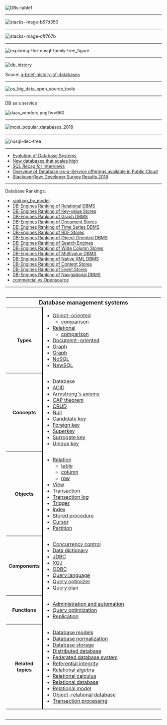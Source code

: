

![DBs-table1](https://www.analyticsvidhya.com/wp-content/uploads/2014/11/DBs-table1.png)

-------------

![stacks-image-b97d350](http://graphdatamodeling.com/GraphDataModeling/files/stacks-image-b97d350.png)

---------------

![stacks-image-cff767b](http://graphdatamodeling.com/GraphDataModeling/files/stacks-image-cff767b.png)


-----------

![exploring-the-nosql-family-tree_figure](https://www.ibmbigdatahub.com/sites/default/files/datamag/2014/03/exploring-the-nosql-family-tree_figure.png)

------------

![db_history](https://github.com/gopala-kr/a-week-in-wild-ai/blob/master/10-ai-in-enterprise-services/imgs/db_history.PNG)


Souce: [a-brief-history-of-databases](https://peterjamesthomas.com/wp-content/uploads/2018/02/a-brief-history-of-databases.pdf)

-------

![os_big_data_open_source_tools](http://usblogs.pwc.com/emerging-technology/wp-content/uploads/2016/09/mw-15-1351-database-evolution-dist.png)

----------

DB as a service

![daas_vendors.png?w=660](https://blog.jhnr.ch/images/daas_vendors.png?w=660)

----------

![most_popular_databases_2018](https://www.eversql.com/wp-content/uploads/2018/03/most_popular_databases_2018-768x656.png)

-------

![nosql-dec-tree](https://www.innoarchitech.com/assets/images/nosql-dec-tree.png)

--------

- [Evolution of Database Systems](http://www.cs.put.poznan.pl/kdembczynski/lectures/pmds/lectures/edbs.pdf)
- [New databases that scales high](https://www.slideshare.net/welkaim/new-databases-that-scales-high)
- [SQL Recap for Interviews](https://towardsdatascience.com/sql-cheat-sheet-for-interviews-6e5981fa797b)
- [Overview of Database-as-a-Service offerings available in Public Cloud](https://blog.jhnr.ch/2015/09/07/overview-of-database-as-a-service-offerings-available-in-public-cloud/)
- [Stackoverflow: Developer Survey Results
2018](https://insights.stackoverflow.com/survey/2018/)

-------

Database Rankings:

- [ranking_by_model](https://db-engines.com/en/ranking_categories)
- [DB-Engines Ranking of Relational DBMS](https://db-engines.com/en/ranking/relational+dbms)
- [DB-Engines Ranking of Key-value Stores](https://db-engines.com/en/ranking/key-value+store)
- [DB-Engines Ranking of Graph DBMS](https://db-engines.com/en/ranking/graph+dbms)
- [DB-Engines Ranking of Document Stores](https://db-engines.com/en/ranking/document+store)
- [DB-Engines Ranking of Time Series DBMS](https://db-engines.com/en/ranking/time+series+dbms)
- [DB-Engines Ranking of RDF Stores](https://db-engines.com/en/ranking/rdf+store)
- [DB-Engines Ranking of Object Oriented DBMS](https://db-engines.com/en/ranking/object+oriented+dbms)
- [DB-Engines Ranking of Search Engines](https://db-engines.com/en/ranking/search+engine)
- [DB-Engines Ranking of Wide Column Stores](https://db-engines.com/en/ranking/wide+column+store)
- [DB-Engines Ranking of Multivalue DBMS](https://db-engines.com/en/ranking/multivalue+dbms)
- [DB-Engines Ranking of Native XML DBMS](https://db-engines.com/en/ranking/native+xml+dbms)
- [DB-Engines Ranking of Content Stores](https://db-engines.com/en/ranking/content+store)
- [DB-Engines Ranking of Event Stores](https://db-engines.com/en/ranking/event+store)
- [DB-Engines Ranking of Navigational DBMS](https://db-engines.com/en/ranking/navigational+dbms)
- [commercial vs Opensource](https://db-engines.com/en/ranking_osvsc)

--------



<div role="navigation" class="navbox" aria-labelledby="Database_management_systems" style="padding:3px"><table class="nowraplinks hlist collapsible autocollapse navbox-inner" style="border-spacing:0;background:transparent;color:inherit"><tbody><tr><th scope="col" class="navbox-title" colspan="2"><div id="Database_management_systems" style="font-size:114%;margin:0 4em"><a class="mw-selflink selflink">Database management systems</a></div></th></tr><tr><th scope="row" class="navbox-group" style="width:1%">Types</th><td class="navbox-list navbox-odd" style="text-align:left;border-left-width:2px;border-left-style:solid;width:100%;padding:0px"><div style="padding:0em 0.25em">
<ul><li><a href="https://en.wikipedia.org/wiki/Object_database" title="Object database">Object-oriented</a>
<ul><li><a href="https://en.wikipedia.org/wiki/Comparison_of_object_database_management_systems" title="Comparison of object database management systems">comparison</a></li></ul></li>
<li><a href="https://en.wikipedia.org/wiki/List_of_relational_database_management_systems" title="List of relational database management systems">Relational</a>
<ul><li><a href="https://en.wikipedia.org/wiki/Comparison_of_relational_database_management_systems" title="Comparison of relational database management systems">comparison</a></li></ul></li>
<li><a href="https://en.wikipedia.org/wiki/Document-oriented_database" title="Document-oriented database">Document-oriented</a></li>
<li><a href="https://en.wikipedia.org/wiki/Graph_database" title="Graph database">Graph</a></li>
<li><a href="https://en.wikipedia.org/wiki/Graph_database" title="Graph database">Graph</a></li>
<li><a href="https://en.wikipedia.org//wiki/NoSQL" title="NoSQL">NoSQL</a></li>
<li><a href="https://en.wikipedia.org//wiki/NewSQL" title="NewSQL">NewSQL</a></li></ul>
</div></td></tr><tr><th scope="row" class="navbox-group" style="width:1%">Concepts</th><td class="navbox-list navbox-even" style="text-align:left;border-left-width:2px;border-left-style:solid;width:100%;padding:0px"><div style="padding:0em 0.25em">
<ul><li><a class="mw-selflink selflink">Database</a></li>
<li><a href="https://en.wikipedia.org//wiki/ACID" class="mw-redirect" title="ACID">ACID</a></li>
<li><a href="https://en.wikipedia.org//wiki/Armstrong%27s_axioms" title="Armstrong&#39;s axioms">Armstrong's axioms</a></li>
<li><a href="https://en.wikipedia.org//wiki/CAP_theorem" title="CAP theorem">CAP theorem</a></li>
<li><a href="https://en.wikipedia.org//wiki/Create,_read,_update_and_delete" title="Create, read, update and delete">CRUD</a></li>
<li><a href="https://en.wikipedia.org//wiki/Null_(SQL)" title="Null (SQL)">Null</a></li>
<li><a href="https://en.wikipedia.org//wiki/Candidate_key" title="Candidate key">Candidate key</a></li>
<li><a href="https://en.wikipedia.org//wiki/Foreign_key" title="Foreign key">Foreign key</a></li>
<li><a href="https://en.wikipedia.org//wiki/Superkey" title="Superkey">Superkey</a></li>
<li><a href="https://en.wikipedia.org//wiki/Surrogate_key" title="Surrogate key">Surrogate key</a></li>
<li><a href="https://en.wikipedia.org//wiki/Unique_key" title="Unique key">Unique key</a></li></ul>
</div></td></tr><tr><th scope="row" class="navbox-group" style="width:1%">Objects</th><td class="navbox-list navbox-odd" style="text-align:left;border-left-width:2px;border-left-style:solid;width:100%;padding:0px"><div style="padding:0em 0.25em">
<ul><li><a href="https://en.wikipedia.org//wiki/Relation_(database)" title="Relation (database)">Relation</a>
<ul><li><a href="https://en.wikipedia.org//wiki/Table_(database)" title="Table (database)">table</a></li>
<li><a href="https://en.wikipedia.org//wiki/Column_(database)" title="Column (database)">column</a></li>
<li><a href="https://en.wikipedia.org//wiki/Row_(database)" title="Row (database)">row</a></li></ul></li>
<li><a href="https://en.wikipedia.org//wiki/View_(SQL)" title="View (SQL)">View</a></li>
<li><a href="https://en.wikipedia.org//wiki/Database_transaction" title="Database transaction">Transaction</a></li>
<li><a href="https://en.wikipedia.org//wiki/Transaction_log" title="Transaction log">Transaction log</a></li>
<li><a href="https://en.wikipedia.org//wiki/Database_trigger" title="Database trigger">Trigger</a></li>
<li><a href="https://en.wikipedia.org//wiki/Database_index" title="Database index">Index</a></li>
<li><a href="https://en.wikipedia.org//wiki/Stored_procedure" title="Stored procedure">Stored procedure</a></li>
<li><a href="https://en.wikipedia.org//wiki/Cursor_(databases)" title="Cursor (databases)">Cursor</a></li>
<li><a href="https://en.wikipedia.org//wiki/Partition_(database)" title="Partition (database)">Partition</a></li></ul>
</div></td></tr><tr><th scope="row" class="navbox-group" style="width:1%">Components</th><td class="navbox-list navbox-even" style="text-align:left;border-left-width:2px;border-left-style:solid;width:100%;padding:0px"><div style="padding:0em 0.25em">
<ul><li><a href="https://en.wikipedia.org//wiki/Concurrency_control" title="Concurrency control">Concurrency control</a></li>
<li><a href="https://en.wikipedia.org//wiki/Data_dictionary" title="Data dictionary">Data dictionary</a></li>
<li><a href="https://en.wikipedia.org//wiki/Java_Database_Connectivity" title="Java Database Connectivity">JDBC</a></li>
<li><a href="https://en.wikipedia.org//wiki/XQuery_API_for_Java" title="XQuery API for Java">XQJ</a></li>
<li><a href="https://en.wikipedia.org//wiki/Open_Database_Connectivity" title="Open Database Connectivity">ODBC</a></li>
<li><a href="https://en.wikipedia.org//wiki/Query_language" title="Query language">Query language</a></li>
<li><a href="https://en.wikipedia.org//wiki/Query_optimization" title="Query optimization">Query optimizer</a></li>
<li><a href="https://en.wikipedia.org//wiki/Query_plan" title="Query plan">Query plan</a></li></ul>
</div></td></tr><tr><th scope="row" class="navbox-group" style="width:1%">Functions</th><td class="navbox-list navbox-odd" style="text-align:left;border-left-width:2px;border-left-style:solid;width:100%;padding:0px"><div style="padding:0em 0.25em">
<ul><li><a href="https://en.wikipedia.org//wiki/Database_administration_and_automation" title="Database administration and automation">Administration and automation</a></li>
<li><a href="https://en.wikipedia.org//wiki/Query_optimization" title="Query optimization">Query optimization</a></li>
<li><a href="https://en.wikipedia.org//wiki/Replication_(computing)#DATABASE" title="Replication (computing)">Replication</a></li></ul>
</div></td></tr><tr><th scope="row" class="navbox-group" style="width:1%">Related topics</th><td class="navbox-list navbox-even" style="text-align:left;border-left-width:2px;border-left-style:solid;width:100%;padding:0px"><div style="padding:0em 0.25em">
<ul><li><a href="https://en.wikipedia.org//wiki/Database_model" title="Database model">Database models</a></li>
<li><a href="https://en.wikipedia.org//wiki/Database_normalization" title="Database normalization">Database normalization</a></li>
<li><a href="https://en.wikipedia.org//wiki/Database_storage_structures" title="Database storage structures">Database storage</a></li>
<li><a href="https://en.wikipedia.org//wiki/Distributed_database" title="Distributed database">Distributed database</a></li>
<li><a href="https://en.wikipedia.org//wiki/Federated_database_system" title="Federated database system">Federated database system</a></li>
<li><a href="https://en.wikipedia.org//wiki/Referential_integrity" title="Referential integrity">Referential integrity</a></li>
<li><a href="https://en.wikipedia.org//wiki/Relational_algebra" title="Relational algebra">Relational algebra</a></li>
<li><a href="https://en.wikipedia.org//wiki/Relational_calculus" title="Relational calculus">Relational calculus</a></li>
<li><a href="https://en.wikipedia.org//wiki/Relational_database" title="Relational database">Relational database</a></li>
<li><a href="https://en.wikipedia.org//wiki/Relational_model" title="Relational model">Relational model</a></li>
<li><a href="https://en.wikipedia.org//wiki/Object-relational_database" title="Object-relational database">Object-relational database</a></li>
<li><a href="https://en.wikipedia.org//wiki/Transaction_processing" title="Transaction processing">Transaction processing</a></li></ul>
</div></td></tr></tbody></table></div>

--------
